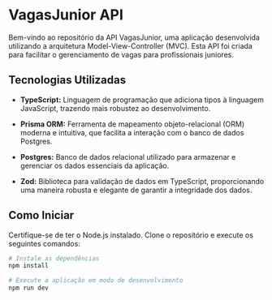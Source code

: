 # VagasJunior API

Bem-vindo ao repositório da API VagasJunior, uma aplicação desenvolvida utilizando a arquitetura Model-View-Controller (MVC). Esta API foi criada para facilitar o gerenciamento de vagas para profissionais juniores.

## Tecnologias Utilizadas

- **TypeScript:** Linguagem de programação que adiciona tipos à linguagem JavaScript, trazendo mais robustez ao desenvolvimento.

- **Prisma ORM:** Ferramenta de mapeamento objeto-relacional (ORM) moderna e intuitiva, que facilita a interação com o banco de dados Postgres.

- **Postgres:** Banco de dados relacional utilizado para armazenar e gerenciar os dados essenciais da aplicação.

- **Zod:** Biblioteca para validação de dados em TypeScript, proporcionando uma maneira robusta e elegante de garantir a integridade dos dados.

## Como Iniciar

Certifique-se de ter o Node.js instalado. Clone o repositório e execute os seguintes comandos:

```bash
# Instale as dependências
npm install

# Execute a aplicação em modo de desenvolvimento
npm run dev


